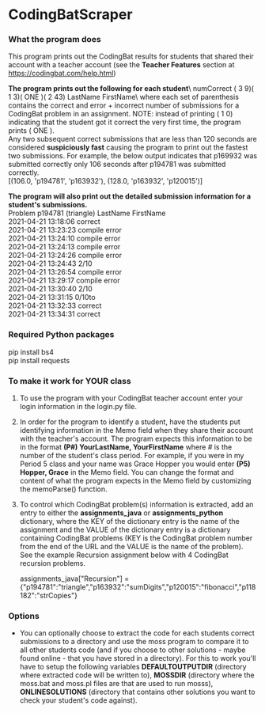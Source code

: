 # CodingBatScraper

### What the program does

This program prints out the CodingBat results for students that shared their account with a teacher account (see the **Teacher Features** section at https://codingbat.com/help.html)

**The program prints out the following for each student**\\
   numCorrect ( 3  9)( 1  3)( ONE )( 2 43) LastName FirstName\\
where each set of parenthesis contains the correct and error + incorrect number of submissions for a CodingBat problem in an assignment. NOTE: instead of printing ( 1  0) indicating that the student got it correct the very first time, the program prints ( ONE ).\
Any two subsequent correct submissions that are less than 120 seconds are considered **suspiciously fast** causing the program to print out the fastest two submissions. For example, the below output indicates that p169932 was submitted correctly only 106 seconds after p194781 was submitted correctly.\
  [(106.0, 'p194781', 'p163932'), (128.0, 'p163932', 'p120015')]

**The program will also print out the detailed submission information for a student's submissions.**\
  Problem p194781 (triangle) LastName FirstName\
    2021-04-21 13:18:06  correct\
    2021-04-21 13:23:23  compile error\
    2021-04-21 13:24:10  compile error\
    2021-04-21 13:24:13  compile error\
    2021-04-21 13:24:26  compile error\
    2021-04-21 13:24:43  2/10\
    2021-04-21 13:26:54  compile error\
    2021-04-21 13:29:17  compile error\
    2021-04-21 13:30:40  2/10\
    2021-04-21 13:31:15  0/10to\
    2021-04-21 13:32:33  correct\
    2021-04-21 13:34:31  correct
    
### Required Python packages
  pip install bs4\
  pip install requests

### To make it work for YOUR class
1. To use the program with your CodingBat teacher account enter your login information in the login.py file.
2. In order for the program to identify a student, have the students put identifying information in the Memo field when they share their account with the teacher's account. The program expects this information to be in the format **(P#) YourLastName, YourFirstName** where # is the number of the student's class period. For example, if you were in my Period 5 class and your name was Grace Hopper you would enter **(P5) Hopper, Grace** in the Memo field. You can change the format and content of what the program expects in the Memo field by customizing the memoParse() function.
3. To control which CodingBat problem(s) information is extracted, add an entry to either the **assignments_java** or **assignments_python** dictionary, where the KEY of the dictionary entry is the name of the assignment and the VALUE of the dictionary entry is a dictionary containing CodingBat problems (KEY is the CodingBat problem number from the end of the URL and the VALUE is the name of the problem). See the example Recursion assignment below with 4 CodingBat recursion problems.

   assignments_java["Recursion"] = {"p194781":"triangle","p163932":"sumDigits","p120015":"fibonacci","p118182":"strCopies"}

### Options
* You can optionally choose to extract the code for each students correct submissions to a directory and use the moss program to compare it to all other students code (and if you choose to other solutions - maybe found online - that you have stored in a directory). For this to work you'll have to setup the following variables **DEFAULTOUTPUTDIR** (directory where extracted code will be written to), **MOSSDIR** (directory where the moss.bat and moss.pl files are that are used to run mosss), **ONLINESOLUTIONS** (directory that contains other solutions you want to check your student's code against).

